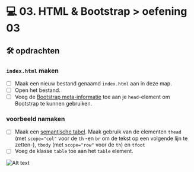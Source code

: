 # 💻 03. HTML & Bootstrap > oefening 03

## 🛠️ opdrachten

### `index.html` maken

- [ ] Maak een nieuw bestand genaamd `index.html` aan in deze map.
- [ ] Open het bestand.
- [ ] Voeg de [Bootstrap meta-informatie](/README.md) toe aan je `head`-element om Bootstrap te kunnen gebruiken.

### voorbeeld namaken

- [ ] Maak een [semantische tabel](https://apwt.gitbook.io/g_webtechnologie/html/html-tabellen). Maak gebruik van de elementen `thead` (met `scope="col"` voor de `th` -en `br` om de tekst op een volgende lijn te zetten-), `tbody` (met `scope="row"` voor de `th`) en `tfoot`
- [ ] Voeg de klasse `table` toe aan het `table` element.

![Alt text](image.png)
